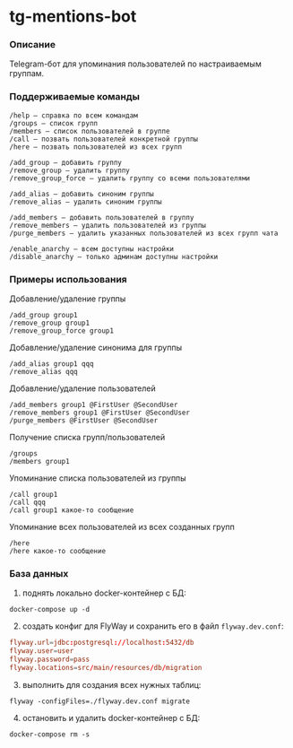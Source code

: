 # tg-mentions-bot

### Описание

Telegram-бот для упоминания пользователей по настраиваемым группам.

### Поддерживаемые команды

```
/help — справка по всем командам
/groups — список групп
/members — список пользователей в группе
/call — позвать пользователей конкретной группы
/here — позвать пользователей из всех групп

/add_group — добавить группу
/remove_group — удалить группу
/remove_group_force — удалить группу со всеми пользователями

/add_alias — добавить синоним группы
/remove_alias — удалить синоним группы

/add_members — добавить пользователей в группу
/remove_members — удалить пользователей из группы
/purge_members — удалить указанных пользователей из всех групп чата

/enable_anarchy — всем доступны настройки
/disable_anarchy — только админам доступны настройки
```

### Примеры использования

Добавление/удаление группы

```
/add_group group1
/remove_group group1
/remove_group_force group1
```

Добавление/удаление синонима для группы

```
/add_alias group1 qqq
/remove_alias qqq
```

Добавление/удаление пользователей

```
/add_members group1 @FirstUser @SecondUser
/remove_members group1 @FirstUser @SecondUser
/purge_members @FirstUser @SecondUser
```

Получение списка групп/пользователей

```
/groups
/members group1
```

Упоминание списка пользователей из группы

```
/call group1
/call qqq
/call group1 какое-то сообщение
```

Упоминание всех пользователей из всех созданных групп

```
/here
/here какое-то сообщение
```

### База данных

1) поднять локально docker-контейнер с БД:

```shell
docker-compose up -d
```

2) создать конфиг для FlyWay и сохранить его в файл `flyway.dev.conf`:

```conf
flyway.url=jdbc:postgresql://localhost:5432/db
flyway.user=user
flyway.password=pass
flyway.locations=src/main/resources/db/migration
```

3) выполнить для создания всех нужных таблиц:

```shell
flyway -configFiles=./flyway.dev.conf migrate
```

4) остановить и удалить docker-контейнер с БД:

```shell
docker-compose rm -s
```
